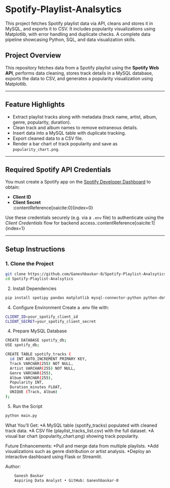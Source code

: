 # Spotify-Playlist-Analsytics
This project fetches Spotify playlist data via API, cleans and stores it in MySQL, and exports it to CSV. It includes popularity visualizations using Matplotlib, with error handling and duplicate checks. A complete data pipeline showcasing Python, SQL, and data visualization skills.

## Project Overview
This repository fetches data from a Spotify playlist using the **Spotify Web API**, performs data cleaning, stores track details in a MySQL database, exports the data to CSV, and generates a popularity visualization using Matplotlib.

---

## Feature Highlights
- Extract playlist tracks along with metadata (track name, artist, album, genre, popularity, duration).
- Clean track and album names to remove extraneous details.
- Insert data into a MySQL table with duplicate tracking.
- Export cleaned data to a CSV file.
- Render a bar chart of track popularity and save as `popularity_chart.png`.

---

## Required Spotify API Credentials
You must create a Spotify app on the [Spotify Developer Dashboard](https://developer.spotify.com/dashboard/applications) to obtain:

- **Client ID**  
- **Client Secret**  
:contentReference[oaicite:0]{index=0}  

Use these credentials securely (e.g. via a `.env` file) to authenticate using the *Client Credentials* flow for backend access.:contentReference[oaicite:1]{index=1}

---

## Setup Instructions

### 1. Clone the Project
```bash
git clone https://github.com/Ganeshbaskar-0/Spotify-Playlist-Analsytics.git
cd Spotify-Playlist-Analsytics
```

2. Install Dependencies
```bash
pip install spotipy pandas matplotlib mysql-connector-python python-dotenv
```

4. Configure Environment
Create a .env file with:
```bash
CLIENT_ID=your_spotify_client_id
CLIENT_SECRET=your_spotify_client_secret
```

4. Prepare MySQL Database
```bash
CREATE DATABASE spotify_db;
USE spotify_db;

CREATE TABLE spotify_tracks (
  id INT AUTO_INCREMENT PRIMARY KEY,
  Track VARCHAR(255) NOT NULL,
  Artist VARCHAR(255) NOT NULL,
  Genre VARCHAR(255),
  Album VARCHAR(255),
  Popularity INT,
  Duration_minutes FLOAT,
  UNIQUE (Track, Album)
);
```

5. Run the Script
```bash
python main.py
```

What You’ll Get:
    *A MySQL table (spotify_tracks) populated with cleaned track data.
    *A CSV file (playlist_tracks_list.csv) with the full dataset.
    *A visual bar chart (popularity_chart.png) showing track popularity.

Future Enhancements:
    *Pull and merge data from multiple playlists.
    *Add visualizations such as genre distribution or artist analysis.
    *Deploy an interactive dashboard using Flask or Streamlit.

Author:
```bash
    Ganesh Baskar
    Aspiring Data Analyst • GitHub: Ganeshbaskar-0
```


